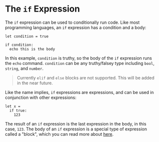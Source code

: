 # The `if` Expression

The `if` expression can be used to conditionally run code. Like most programming languages,
an `if` expression has a condition and a body:

```
let condition = true

if condition:
  echo this is the body
```

In this example, `condition` is truthy, so the body of the `if` expression runs the `echo` command.
`condition` can be any truthy/falsey type including `bool`, `string`, and `number`.

> Currently `elif` and `else` blocks are not supported. This will be added in the near future.

Like the name implies, `if` expressions are expressions, and can be used in conjunction with
other expressions:

```
let x =
  if true:
    123
```

The result of an `if` expression is the last expression in the body, in this case, `123`.
The body of an `if` expression is a special type of expression called a "block",
which you can read more about [here](./block-expr.md).
